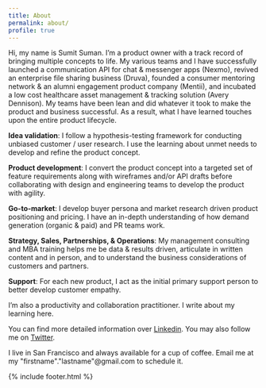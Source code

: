 ```yaml
---
title: About
permalink: about/
profile: true
---
```


Hi, my name is Sumit Suman. I’m a product owner with a track record of bringing multiple concepts to life. My various teams and I have successfully launched a communication API for chat & messenger apps (Nexmo), revived an enterprise file sharing business (Druva), founded a consumer mentoring network & an alumni engagement product company (Mentii), and incubated a low cost healthcare asset management & tracking solution (Avery Dennison). My teams have been lean and did whatever it took to make the product and business successful. As a result, what I have learned touches upon the entire product lifecycle.

**Idea validation**:
I follow a hypothesis-testing framework for conducting unbiased customer / user research. I use the learning about unmet needs to develop and refine the product concept.

**Product development**: 
I convert the product concept into a targeted set of feature requirements along with wireframes and/or API drafts before collaborating with design and engineering teams to develop the product with agility. 

**Go-to-market**:
I develop buyer persona and market research driven product positioning and pricing. I have an in-depth understanding of how demand generation (organic & paid) and PR teams work.

**Strategy, Sales, Partnerships, & Operations**:
My management consulting and MBA training helps me be data & results driven, articulate in written content and in person, and to understand the business considerations of customers and partners. 

**Support**:
For each new product, I act as the initial primary support person to better develop customer empathy. 

I’m also a productivity and collaboration practitioner. I write about my learning here.

You can find more detailed information over [Linkedin](https://www.linkedin.com/in/sumitsuman). You may also follow me on [Twitter](https://twitter.com/arraysum).

I live in San Francisco and always available for a cup of coffee. Email me at my "firstname"."lastname"@gmail.com to schedule it.


{% include footer.html %}